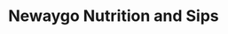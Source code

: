 ---
title: "Newaygo Nutrition and Sips"
url: /newaygo/newaygo-nutrition-and-sips/
shop: health food
---